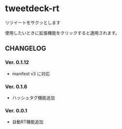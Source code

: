 # tweetdeck-rt

リツイートをサクッとします

使用したいときに拡張機能をクリックすると適用されます。

## CHANGELOG

### Ver. 0.1.12

- manifest v3 に対応

### Ver. 0.1.6

- ハッシュタグ機能追加

### Ver. 0.0.1

- 自動RT機能追加